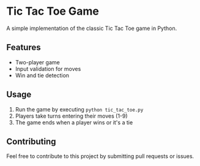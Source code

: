 # Tic Tac Toe Game

A simple implementation of the classic Tic Tac Toe game in Python.

## Features
* Two-player game
* Input validation for moves
* Win and tie detection

## Usage
1. Run the game by executing `python tic_tac_toe.py`
2. Players take turns entering their moves (1-9)
3. The game ends when a player wins or it's a tie

## Contributing
Feel free to contribute to this project by submitting pull requests or issues.

